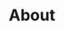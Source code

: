 ---
layout: page
title: About
permalink: /about/
subtitle: ""
feature-img: "assets/img/pexels/stars-bg.jpg"
tags: [About]
---